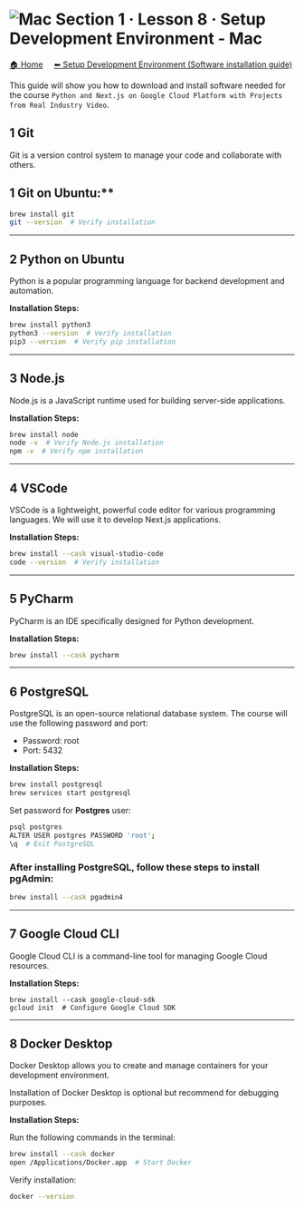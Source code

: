 # ![Mac](https://raw.githubusercontent.com/ditlef9/python-nextjs-postgresql-devsecops-gcp/main/_docs/icons/mac-32x23.png)  Section 1 · Lesson 8 · Setup Development Environment - Mac 

[🏠 Home](../../)
&nbsp; &nbsp;
[⬅ Setup Development Environment (Software installation guide)](../../#%EF%B8%8F-2-setup-development-environment-software-installation-guide)

This guide will show you how to download and install software needed for the course
`Python and Next.js on Google Cloud Platform with Projects from Real Industry Video`.


## 1 Git

Git is a version control system to manage your code and collaborate with others.


## 1 Git on Ubuntu:**

```bash
brew install git
git --version  # Verify installation
```

---

## 2 Python on Ubuntu

Python is a popular programming language for backend development and automation.

**Installation Steps:**

```bash
brew install python3
python3 --version  # Verify installation
pip3 --version  # Verify pip installation
```

---

## 3 Node.js

Node.js is a JavaScript runtime used for building server-side applications.


**Installation Steps:**

```bash
brew install node
node -v  # Verify Node.js installation
npm -v  # Verify npm installation
```

---

## 4 VSCode

VSCode is a lightweight, powerful code editor for various programming languages. We will use it to develop Next.js applications.


**Installation Steps:**
```bash
brew install --cask visual-studio-code
code --version  # Verify installation
```


---

## 5 PyCharm


PyCharm is an IDE specifically designed for Python development.


**Installation Steps:**

```bash
brew install --cask pycharm
```

---

## 6 PostgreSQL

PostgreSQL is an open-source relational database system. The course will use the following password and port:

* Password: root
* Port: 5432


**Installation Steps:**
```bash
brew install postgresql
brew services start postgresql
```


Set password for **Postgres** user:
```bash
psql postgres
ALTER USER postgres PASSWORD 'root';
\q  # Exit PostgreSQL
```

### After installing PostgreSQL, follow these steps to install pgAdmin:


```bash
brew install --cask pgadmin4
```


---

## 7 Google Cloud CLI

Google Cloud CLI is a command-line tool for managing Google Cloud resources.


**Installation Steps:**


```
brew install --cask google-cloud-sdk
gcloud init  # Configure Google Cloud SDK
```


---

## 8 Docker Desktop


Docker Desktop allows you to create and manage containers for your development environment.

Installation of Docker Desktop is optional but recommend for debugging purposes.



**Installation Steps:**

Run the following commands in the terminal:

```bash
brew install --cask docker
open /Applications/Docker.app  # Start Docker
```

Verify installation:

```bash
docker --version

```
